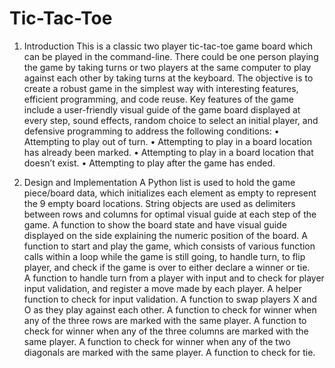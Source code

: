 # Tic-Tac-Toe

1. Introduction
This is a classic two player tic-tac-toe game board which can be played in the command-line.
There could be one person playing the game by taking turns or two players at the same computer to play against each other by taking turns at the keyboard.
The objective is to create a robust game in the simplest way with interesting features, efficient programming, and code reuse.
Key features of the game include a user-friendly visual guide of the game board displayed at every step, sound effects, random choice to select an initial player, and defensive programming to address the following conditions:
•	Attempting to play out of turn.
•	Attempting to play in a board location has already been marked.
•	Attempting to play in a board location that doesn’t exist.
•	Attempting to play after the game has ended.

2. Design and Implementation
A Python list is used to hold the game piece/board data, which initializes each element as empty to represent the 9 empty board locations.
String objects are used as delimiters between rows and columns for optimal visual guide at each step of the game.
A function to show the board state and have visual guide displayed on the side explaining the numeric position of the board.
A function to start and play the game, which consists of various function calls within a loop while the game is still going, to handle turn, to flip player, and check if the game is over to either declare a winner or tie.  
A function to handle turn from a player with input and to check for player input validation, and register a move made by each player.
A helper function to check for input validation.
A function to swap players X and O as they play against each other.
A function to check for winner when any of the three rows are marked with the same player.
A function to check for winner when any of the three columns are marked with the same player.
A function to check for winner when any of the two diagonals are marked with the same player.
A function to check for tie.

